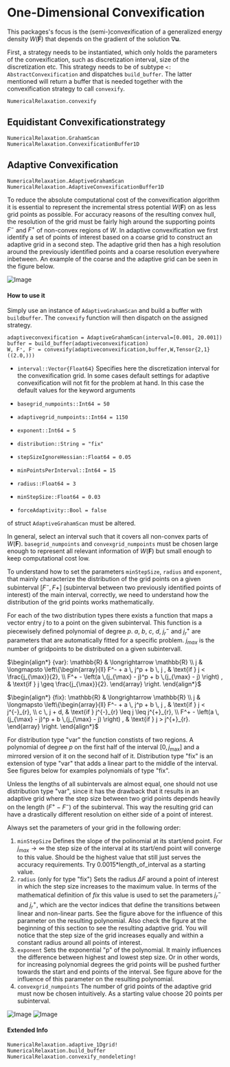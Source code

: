 # One-Dimensional Convexification

This packages's focus is the (semi-)convexification of a generalized energy density $W(\boldsymbol{F})$ that depends on the gradient of the solution $\nabla \boldsymbol{u}$.

First, a strategy needs to be instantiated, which only holds the parameters of the convexification, such as discretization interval, size of the discretization etc.
This strategy needs to be of subtype `<: AbstractConvexification` and dispatches `build_buffer`.
The latter mentioned will return a buffer that is needed together with the convexification strategy to call `convexify`.

```@docs
NumericalRelaxation.convexify
```

## Equidistant Convexificationstrategy

```@docs
NumericalRelaxation.GrahamScan
NumericalRelaxation.ConvexificationBuffer1D
```

## Adaptive Convexification
```@docs
NumericalRelaxation.AdaptiveGrahamScan
NumericalRelaxation.AdaptiveConvexificationBuffer1D
```

To reduce the absolute computational cost of the convexification algorithm it is
essential to represent the incremental stress potential $W(\boldsymbol{F})$ on as less grid
points as possible. For accuracy reasons of the resulting convex hull, the
resolution of the grid must be fairly high around the supporting points $F^-$
and $F^+$ of non-convex regions of $W$. In adaptive convexification we first
identify a set of points of interest based on a coarse grid to construct an
adaptive grid in a second step. The adaptive grid then has a high resolution
around the previously identified points and a coarse resolution everywhere
inbetween. An example of the coarse and the adaptive grid can be seen in the
figure below.

![Image](./../assets/TimosPlot_Praeambel.svg)

#### How to use it

Simply use an instance of `AdaptiveGrahamScan` and build a buffer with `buildbuffer`.
The `convexify` function will then dispatch on the assigned strategy.

```
adaptiveconvexification = AdaptiveGrahamScan(interval=[0.001, 20.001])
buffer = build_buffer(adaptiveconvexification)
W, F⁺, F⁻ = convexify(adaptiveconvexification,buffer,W,Tensor{2,1}((2.0,)))
```

- `interval::Vector{Float64}`
Specifies here the discretization interval for the convexification grid.
In some cases default settings for adaptive convexification will not fit for
the problem at hand. In this case the default values for the keyword arguments

- `basegrid_numpoints::Int64 = 50`
- `adaptivegrid_numpoints::Int64 = 1150`
- `exponent::Int64 = 5`
- `distribution::String = "fix"`
- `stepSizeIgnoreHessian::Float64 = 0.05`
- `minPointsPerInterval::Int64 = 15`
- `radius::Float64 = 3`
- `minStepSize::Float64 = 0.03`
- `forceAdaptivity::Bool = false`

of struct `AdaptiveGrahamScan` must be altered.

In general, select an interval such that it covers all non-convex parts of $W(\boldsymbol{F})$.
`basegrid_numpoints` and `convexgrid_numpoints` must be chosen large enough to
represent all relevant information of $W(\boldsymbol{F})$ but small enough to keep
computational cost low.

To understand how to set the parameters `minStepSize`, `radius` and `exponent`, that
mainly characterize the distribution of the grid points on a given subinterval $[F^-,F+]$
(subinterval between two previously identified points of interest)
of the main interval, correctly, we need to understand how the distribution of the grid
points works mathematically.

For each of the two distribution types there exists a function that maps a vector entry $j$
to to a point on the given subinterval. This function is a piecewisely defined polynomial
of degree $p$. $a$, $b$, $c$, $d$, $j^{-}_{r}$ and $j^{+}_{r}$ are parameters that are
automatically fitted for a specific problem. $j_{max}$ is the number of gridpoints to be
distributed on a given subintervall.

$\begin{align*}
{var}: \mathbb{R} & \longrightarrow \mathbb{R} \\
j & \longmapsto
\left\{\begin{array}{ll} F^- + a \, j^p + b \, j , & \text{if } j < \frac{j_{\max}}{2}, \\
F^+ - \left(a \,(j_{\max} - j)^p + b \,(j_{\max} - j) \right) , & \text{if } j \geq \frac{j_{\max}}{2}. \end{array} \right.
 \end{align*}$


$\begin{align*}
{fix}: \mathbb{R} & \longrightarrow \mathbb{R} \\
j & \longmapsto
\left\{\begin{array}{ll} F^- + a \, j^p + b \, j , & \text{if } j < j^{-}_{r}, \\
c \, j + d, & \text{if } j^{-}_{r} \leq j \leq j^{+}_{r}, \\
F^+ - \left(a \,(j_{\max} - j)^p + b \,(j_{\max} - j) \right) , & \text{if } j > j^{+}_{r}. \end{array} \right.
 \end{align*}$

 For distribution type "var" the function constists of two regions. A polynomial of
 degree $p$ on the first half of the interval $[0, j_{\max}]$ and a mirrored version
 of it on the second half of it. Distribution type "fix" is an extension of type "var"
 that adds a linear part to the middle of the interval. See figures below for examples
 polynomials of type "fix".

 Unless the lengths of all subintervals are almost equal,
 one should not use distribution type "var", since it has the drawback that it results
 in an adaptive grid where the step size between two grid points depends heavily on the
 length ($F^+-F^-$) of the subinterval. This way the resulting grid can have a drastically
 different resolution on either side of a point of interest.

 Always set the parameters of your grid in the following order:

 1. `minStepSize`
 Defines the slope of the polinomial at its start/end point. For $j_{max} \rightarrow \infty$
 the step size of the interval at its start/end point will converge to this value. Should
 be the highest value that still just serves the accuracy requirements.
 Try 0.0015*length\_of\_interval as a starting value.
 2. `radius` (only for type "fix")
 Sets the radius $\Delta F$ around a point of interest in which the step size increases
 to the maximum value. In terms of the mathematical definition of $fix$ this value is used
 to set the parameters $j^{-}_{r}$ and $j^{+}_{r}$, which are the vector indices that define
 the transitions between linear and non-linear parts. See the figure above for the influence of
 this parameter on the resulting polynomial. Also check the figure at the beginning of this
 section to see the resulting adaptive grid. You will notice that the step size of the grid
 increases equally and within a constant radius around all points of interest.
 3. `exponent`
 Sets the exponential "p" of the polynomial. It mainly influences the difference between
 highest and lowest step size. Or in other words, for increasing polynomial degrees the grid
 points will be pushed further towards the start and end points of the interval.
 See figure above for the influence of this parameter on the resulting polynomial.
 4. `convexgrid_numpoints`
 The number of grid points of the adaptive grid must now be chosen intuitively.
 As a starting value choose 20 points per subinterval.

![Image](./../assets/Vector_Grid_Polynom_FixPol_Praeambel.svg)
![Image](./../assets/Vector_Grid_Polynom_FixRad_Praeambel.svg)

#### Extended Info

```@docs
NumericalRelaxation.adaptive_1Dgrid!
NumericalRelaxation.build_buffer
NumericalRelaxation.convexify_nondeleting!
```
